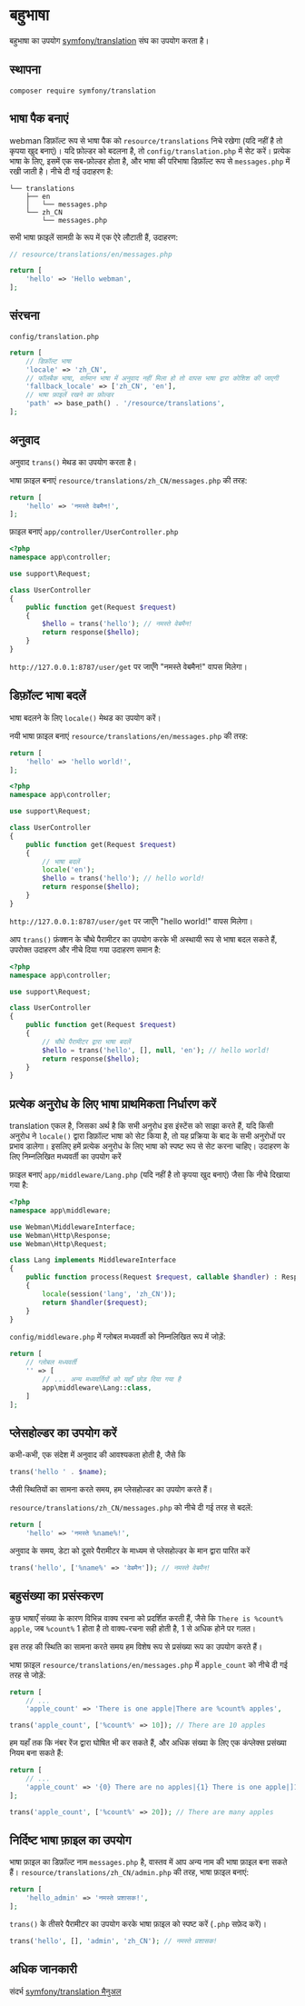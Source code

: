 # बहुभाषा

बहुभाषा का उपयोग [symfony/translation](https://github.com/symfony/translation) संघ का उपयोग करता है।

## स्थापना
```composer require symfony/translation```

## भाषा पैक बनाएं
webman डिफ़ॉल्ट रूप से भाषा पैक को `resource/translations` निचे रखेगा (यदि नहीं है तो कृपया खुद बनाएं)। यदि फ़ोल्डर को बदलना है, तो `config/translation.php` में सेट करें।
प्रत्येक भाषा के लिए, इसमें एक सब-फ़ोल्डर होता है, और भाषा की परिभाषा डिफ़ॉल्ट रूप से `messages.php` में रखी जाती है। नीचे दी गई उदाहरण है:
```resource/
└── translations
    ├── en
    │   └── messages.php
    └── zh_CN
        └── messages.php
```

सभी भाषा फ़ाइलें सामग्री के रूप में एक ऐरे लौटाती हैं, उदाहरण:
```php
// resource/translations/en/messages.php

return [
    'hello' => 'Hello webman',
];
```

## संरचना

`config/translation.php`

```php
return [
    // डिफ़ॉल्ट भाषा
    'locale' => 'zh_CN',
    // फॉलबैक भाषा, वर्तमान भाषा में अनुवाद नहीं मिला हो तो वापस भाषा द्वारा कोशिश की जाएगी
    'fallback_locale' => ['zh_CN', 'en'],
    // भाषा फ़ाइलें रखने का फ़ोल्डर
    'path' => base_path() . '/resource/translations',
];
```

## अनुवाद

अनुवाद `trans()` मेथड का उपयोग करता है।

भाषा फ़ाइल बनाएं `resource/translations/zh_CN/messages.php` की तरह:
```php
return [
    'hello' => 'नमस्ते वेबमैन!',
];
```

फ़ाइल बनाएं `app/controller/UserController.php`
```php
<?php
namespace app\controller;

use support\Request;

class UserController
{
    public function get(Request $request)
    {
        $hello = trans('hello'); // नमस्ते वेबमैन!
        return response($hello);
    }
}
```

`http://127.0.0.1:8787/user/get` पर जाएँगे "नमस्ते वेबमैन!" वापस मिलेगा।

## डिफ़ॉल्ट भाषा बदलें

भाषा बदलने के लिए `locale()` मेथड का उपयोग करें।

नयी भाषा फ़ाइल बनाएं `resource/translations/en/messages.php` की तरह:
```php
return [
    'hello' => 'hello world!',
];
```

```php
<?php
namespace app\controller;

use support\Request;

class UserController
{
    public function get(Request $request)
    {
        // भाषा बदलें
        locale('en');
        $hello = trans('hello'); // hello world!
        return response($hello);
    }
}
```
`http://127.0.0.1:8787/user/get` पर जाएँगे "hello world!" वापस मिलेगा।

आप `trans()` फ़ंक्शन के चौथे पैरामीटर का उपयोग करके भी अस्थायी रूप से भाषा बदल सकते हैं, उपरोक्त उदाहरण और नीचे दिया गया उदाहरण समान है:
```php
<?php
namespace app\controller;

use support\Request;

class UserController
{
    public function get(Request $request)
    {
        // चौथे पैरामीटर द्वारा भाषा बदलें
        $hello = trans('hello', [], null, 'en'); // hello world!
        return response($hello);
    }
}
```

## प्रत्येक अनुरोध के लिए भाषा प्राथमिकता निर्धारण करें
translation एकल है, जिसका अर्थ है कि सभी अनुरोध इस इंस्टेंस को साझा करते हैं, यदि किसी अनुरोध ने `locale()` द्वारा डिफ़ॉल्ट भाषा को सेट किया है, तो यह प्रक्रिया के बाद के सभी अनुरोधों पर प्रभाव डालेगा। इसलिए हमें प्रत्येक अनुरोध के लिए भाषा को स्पष्ट रूप से सेट करना चाहिए। उदाहरण के लिए निम्नलिखित मध्यवर्ती का उपयोग करें

फ़ाइल बनाएं `app/middleware/Lang.php` (यदि नहीं है तो कृपया खुद बनाएं) जैसा कि नीचे दिखाया गया है:
```php
<?php
namespace app\middleware;

use Webman\MiddlewareInterface;
use Webman\Http\Response;
use Webman\Http\Request;

class Lang implements MiddlewareInterface
{
    public function process(Request $request, callable $handler) : Response
    {
        locale(session('lang', 'zh_CN'));
        return $handler($request);
    }
}
```

`config/middleware.php` में ग्लोबल मध्यवर्ती को निम्नलिखित रूप में जोड़ें:
```php
return [
    // ग्लोबल मध्यवर्ती
    '' => [
        // ... अन्य मध्यवर्तियों को यहाँ छोड़ दिया गया है
        app\middleware\Lang::class,
    ]
];
```

## प्लेसहोल्डर का उपयोग करें
कभी-कभी, एक संदेश में अनुवाद की आवश्यकता होती है, जैसे कि
```php
trans('hello ' . $name);
```
जैसी स्थितियों का सामना करते समय, हम प्लेसहोल्डर का उपयोग करते हैं।

`resource/translations/zh_CN/messages.php` को नीचे दी गई तरह से बदलें:
```php
return [
    'hello' => 'नमस्ते %name%!',
```
अनुवाद के समय, डेटा को दूसरे पैरामीटर के माध्यम से प्लेसहोल्डर के मान द्वारा पारित करें
```php
trans('hello', ['%name%' => 'वेबमैन']); // नमस्ते वेबमैन!
```


## बहुसंख्या का प्रसंस्करण
कुछ भाषाएँ संख्या के कारण विभिन्न वाक्य रचना को प्रदर्शित करती हैं, जैसे कि `There is %count% apple`, जब `%count%` 1 होता है तो वाक्य-रचना सही होती है, 1 से अधिक होने पर गलत।

इस तरह की स्थिति का सामना करते समय हम विशेष रूप से प्रसंख्या रूप का उपयोग करते हैं।

भाषा फ़ाइल `resource/translations/en/messages.php` में `apple_count` को नीचे दी गई तरह से जोड़ें:
```php
return [
    // ...
    'apple_count' => 'There is one apple|There are %count% apples',
```

```php
trans('apple_count', ['%count%' => 10]); // There are 10 apples
```

हम यहाँ तक कि नंबर रेंज द्वारा घोषित भी कर सकते हैं, और अधिक संख्या के लिए एक कंप्लेक्स प्रसंख्या नियम बना सकते हैं:
```php
return [
    // ...
    'apple_count' => '{0} There are no apples|{1} There is one apple|]1,19] There are %count% apples|[20,Inf[ There are many apples'
];
```

```php
trans('apple_count', ['%count%' => 20]); // There are many apples
```

## निर्दिष्ट भाषा फ़ाइल का उपयोग

भाषा फ़ाइल का डिफ़ॉल्ट नाम `messages.php` है, वास्तव में आप अन्य नाम की भाषा फ़ाइल बना सकते हैं।
`resource/translations/zh_CN/admin.php` की तरह, भाषा फ़ाइल बनाएं:
```php
return [
    'hello_admin' => 'नमस्ते प्रशासक!',
];
```

`trans()` के तीसरे पैरामीटर का उपयोग करके भाषा फ़ाइल को स्पष्ट करें (`.php` सफ़ेद करें)।
```php
trans('hello', [], 'admin', 'zh_CN'); // नमस्ते प्रशासक!
```

## अधिक जानकारी
संदर्भ [symfony/translation मैनुअल](https://symfony.com/doc/current/translation.html)
